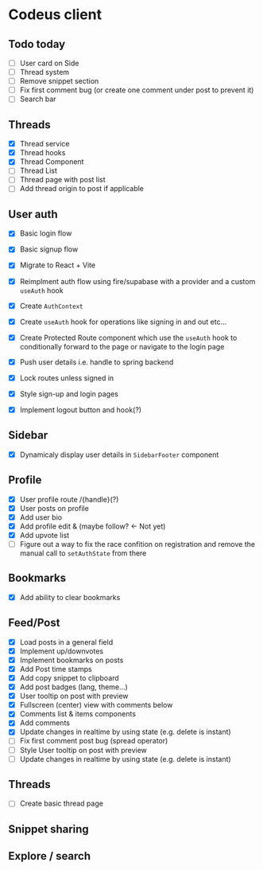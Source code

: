# Codeus client

## Todo today

- [ ] User card on Side
- [ ] Thread system
- [ ] Remove snippet section
- [ ] Fix first comment bug (or create one comment under post to prevent it)
- [ ] Search bar

## Threads

- [x] Thread service
- [x] Thread hooks
- [x] Thread Component
- [ ] Thread List
- [ ] Thread page with post list
- [ ] Add thread origin to post if applicable

## User auth

- [x] Basic login flow
- [x] Basic signup flow
- [x] Migrate to React + Vite
- [x] Reimplment auth flow using fire/supabase with a provider and a custom `useAuth` hook

- [x] Create `AuthContext`
- [x] Create `useAuth` hook for operations like signing in and out etc...
- [x] Create Protected Route component which use the `useAuth` hook to conditionally forward to the page or navigate to the login page

- [x] Push user details i.e. handle to spring backend
- [x] Lock routes unless signed in
- [x] Style sign-up and login pages
- [x] Implement logout button and hook(?)

## Sidebar

- [x] Dynamicaly display user details in `SidebarFooter` component

## Profile

- [x] User profile route /{handle}(?)
- [x] User posts on profile
- [x] Add user bio
- [x] Add profile edit & (maybe follow? <- Not yet)
- [x] Add upvote list
- [ ] Figure out a way to fix the race confition on registration and remove the manual call to `setAuthState` from there

## Bookmarks

- [x] Add ability to clear bookmarks

## Feed/Post

- [x] Load posts in a general field
- [x] Implement up/downvotes
- [x] Implement bookmarks on posts
- [x] Add Post time stamps
- [x] Add copy snippet to clipboard
- [x] Add post badges (lang, theme...)
- [x] User tooltip on post with preview
- [x] Fullscreen (center) view with comments below
- [x] Comments list & items components
- [x] Add comments
- [x] Update changes in realtime by using state (e.g. delete is instant)
- [ ] Fix first comment post bug (spread operator)
- [ ] Style User tooltip on post with preview
- [ ] Update changes in realtime by using state (e.g. delete is instant)

## Threads

- [ ] Create basic thread page

## Snippet sharing

## Explore / search
